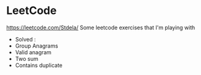 # LeetCode
https://leetcode.com/Stdela/
Some leetcode exercises that I'm playing with

- Solved :
-   Group Anagrams
-   Valid anagram
-   Two sum
-   Contains duplicate  
